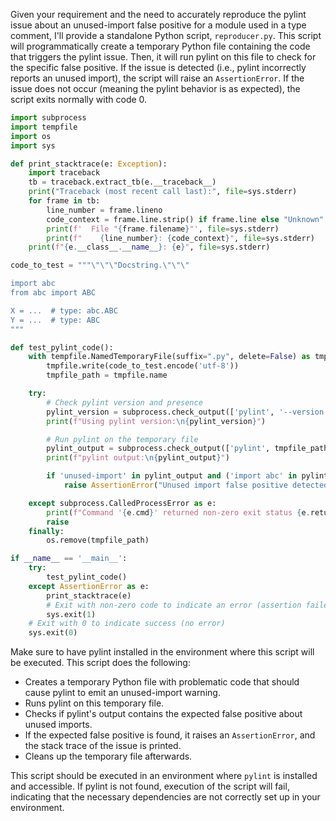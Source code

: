 Given your requirement and the need to accurately reproduce the pylint issue about an unused-import false positive for a module used in a type comment, I'll provide a standalone Python script, `reproducer.py`. This script will programmatically create a temporary Python file containing the code that triggers the pylint issue. Then, it will run pylint on this file to check for the specific false positive. If the issue is detected (i.e., pylint incorrectly reports an unused import), the script will raise an `AssertionError`. If the issue does not occur (meaning the pylint behavior is as expected), the script exits normally with code 0.

```python
import subprocess
import tempfile
import os
import sys

def print_stacktrace(e: Exception):
    import traceback
    tb = traceback.extract_tb(e.__traceback__)
    print("Traceback (most recent call last):", file=sys.stderr)
    for frame in tb:
        line_number = frame.lineno
        code_context = frame.line.strip() if frame.line else "Unknown"
        print(f'  File "{frame.filename}"', file=sys.stderr)
        print(f"    {line_number}: {code_context}", file=sys.stderr)
    print(f"{e.__class__.__name__}: {e}", file=sys.stderr)

code_to_test = """\"\"\"Docstring.\"\"\"

import abc
from abc import ABC

X = ...  # type: abc.ABC
Y = ...  # type: ABC
"""

def test_pylint_code():
    with tempfile.NamedTemporaryFile(suffix=".py", delete=False) as tmpfile:
        tmpfile.write(code_to_test.encode('utf-8'))
        tmpfile_path = tmpfile.name

    try:
        # Check pylint version and presence
        pylint_version = subprocess.check_output(['pylint', '--version'], stderr=subprocess.STDOUT, text=True)
        print(f"Using pylint version:\n{pylint_version}")

        # Run pylint on the temporary file
        pylint_output = subprocess.check_output(['pylint', tmpfile_path], stderr=subprocess.STDOUT, text=True)
        print(f"pylint output:\n{pylint_output}")

        if 'unused-import' in pylint_output and ('import abc' in pylint_output or 'from abc import ABC' in pylint_output):
            raise AssertionError("Unused import false positive detected for module used in type comment.")

    except subprocess.CalledProcessError as e:
        print(f"Command '{e.cmd}' returned non-zero exit status {e.returncode}. Output:\n{e.output}")
        raise
    finally:
        os.remove(tmpfile_path)

if __name__ == '__main__':
    try:
        test_pylint_code()
    except AssertionError as e:
        print_stacktrace(e)
        # Exit with non-zero code to indicate an error (assertion failed)
        sys.exit(1)
    # Exit with 0 to indicate success (no error)
    sys.exit(0)
```

Make sure to have pylint installed in the environment where this script will be executed. This script does the following:

- Creates a temporary Python file with problematic code that should cause pylint to emit an unused-import warning.
- Runs pylint on this temporary file.
- Checks if pylint's output contains the expected false positive about unused imports.
- If the expected false positive is found, it raises an `AssertionError`, and the stack trace of the issue is printed.
- Cleans up the temporary file afterwards.

This script should be executed in an environment where `pylint` is installed and accessible. If pylint is not found, execution of the script will fail, indicating that the necessary dependencies are not correctly set up in your environment.